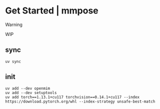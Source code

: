 # Get Started | mmpose

> [!WARNING]
> WIP

## sync

```shell
uv sync 
```

## init

```shell
uv add --dev openmim
uv add --dev setuptools
uv add torch==1.13.1+cu117 torchvision==0.14.1+cu117 --index https://download.pytorch.org/whl --index-strategy unsafe-best-match
```
